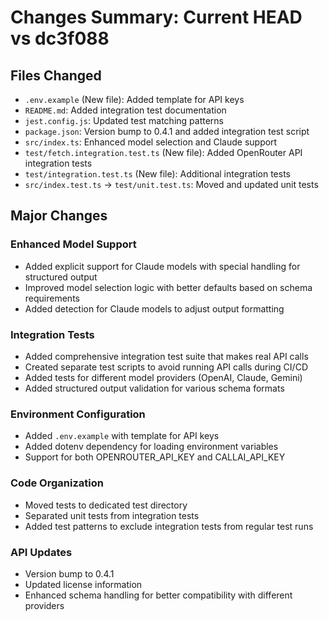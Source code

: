 # Changes Summary: Current HEAD vs dc3f088

## Files Changed
- `.env.example` (New file): Added template for API keys
- `README.md`: Added integration test documentation
- `jest.config.js`: Updated test matching patterns
- `package.json`: Version bump to 0.4.1 and added integration test script
- `src/index.ts`: Enhanced model selection and Claude support
- `test/fetch.integration.test.ts` (New file): Added OpenRouter API integration tests
- `test/integration.test.ts` (New file): Additional integration tests
- `src/index.test.ts` → `test/unit.test.ts`: Moved and updated unit tests

## Major Changes

### Enhanced Model Support
- Added explicit support for Claude models with special handling for structured output
- Improved model selection logic with better defaults based on schema requirements
- Added detection for Claude models to adjust output formatting

### Integration Tests
- Added comprehensive integration test suite that makes real API calls
- Created separate test scripts to avoid running API calls during CI/CD
- Added tests for different model providers (OpenAI, Claude, Gemini)
- Added structured output validation for various schema formats

### Environment Configuration
- Added `.env.example` with template for API keys
- Added dotenv dependency for loading environment variables
- Support for both OPENROUTER_API_KEY and CALLAI_API_KEY

### Code Organization
- Moved tests to dedicated test directory
- Separated unit tests from integration tests
- Added test patterns to exclude integration tests from regular test runs

### API Updates
- Version bump to 0.4.1
- Updated license information
- Enhanced schema handling for better compatibility with different providers 